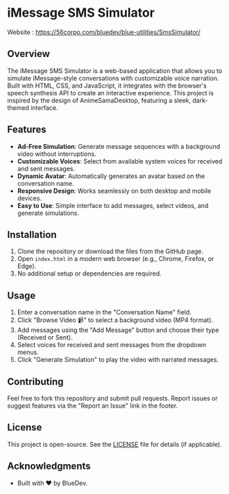 # iMessage SMS Simulator

Website : https://56corpo.com/bluedev/blue-utilities/SmsSimulator/
## Overview
The iMessage SMS Simulator is a web-based application that allows you to simulate iMessage-style conversations with customizable voice narration. Built with HTML, CSS, and JavaScript, it integrates with the browser's speech synthesis API to create an interactive experience. This project is inspired by the design of AnimeSamaDesktop, featuring a sleek, dark-themed interface.

## Features
- **Ad-Free Simulation**: Generate message sequences with a background video without interruptions.
- **Customizable Voices**: Select from available system voices for received and sent messages.
- **Dynamic Avatar**: Automatically generates an avatar based on the conversation name.
- **Responsive Design**: Works seamlessly on both desktop and mobile devices.
- **Easy to Use**: Simple interface to add messages, select videos, and generate simulations.

## Installation
1. Clone the repository or download the files from the GitHub page.
2. Open `index.html` in a modern web browser (e.g., Chrome, Firefox, or Edge).
3. No additional setup or dependencies are required.

## Usage
1. Enter a conversation name in the "Conversation Name" field.
2. Click "Browse Video 📹" to select a background video (MP4 format).
3. Add messages using the "Add Message" button and choose their type (Received or Sent).
4. Select voices for received and sent messages from the dropdown menus.
5. Click "Generate Simulation" to play the video with narrated messages.

## Contributing
Feel free to fork this repository and submit pull requests. Report issues or suggest features via the "Report an Issue" link in the footer.

## License
This project is open-source. See the [LICENSE](LICENSE) file for details (if applicable).

## Acknowledgments
- Built with ❤️ by BlueDev.
